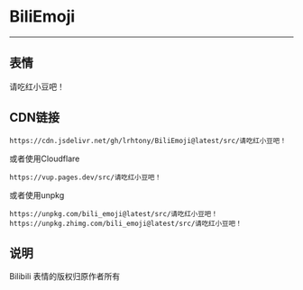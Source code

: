 # BiliEmoji
---
## 表情
请吃红小豆吧！
## CDN链接
```
https://cdn.jsdelivr.net/gh/lrhtony/BiliEmoji@latest/src/请吃红小豆吧！
```
或者使用Cloudflare
```
https://vup.pages.dev/src/请吃红小豆吧！
```
或者使用unpkg
```
https://unpkg.com/bili_emoji@latest/src/请吃红小豆吧！
https://unpkg.zhimg.com/bili_emoji@latest/src/请吃红小豆吧！
```
## 说明
Bilibili 表情的版权归原作者所有
